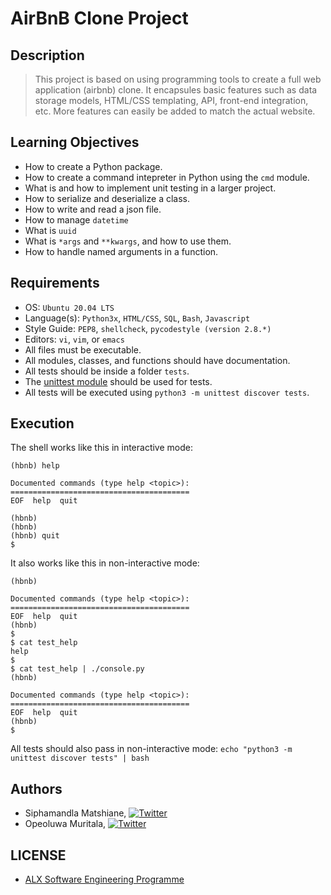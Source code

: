 # AirBnB Clone Project

## Description
> This project is based on using programming tools to create a full web application (airbnb) clone. It encapsules basic features such as data storage models, HTML/CSS templating, API, front-end integration, etc. More features can easily be added to match the actual website.

## Learning Objectives
- How to create a Python package.
- How to create a command intepreter in Python using the `cmd` module.
- What is and how to implement unit testing in a larger project.
- How to serialize and deserialize a class.
- How to write and read a json file.
- How to manage `datetime`
- What is `uuid`
- What is `*args` and `**kwargs`, and how to use them.
- How to handle named arguments in a function.

## Requirements
- OS: `Ubuntu 20.04 LTS`
- Language(s): `Python3x`, `HTML/CSS`, `SQL`, `Bash`, `Javascript`
- Style Guide: `PEP8`, `shellcheck`, `pycodestyle (version 2.8.*)`
- Editors: `vi`, `vim`, or `emacs`
- All files must be executable.
- All modules, classes, and functions should have documentation.
- All tests should be inside a folder `tests`.
- The [unittest module](https://intranet.alxswe.com/rltoken/op1-rQGlw0wwwqNBsn1yaw) should be used for tests.
- All tests will be executed using `python3 -m unittest discover tests`.

## Execution
The shell works like this in interactive mode:
```$ ./console.py
(hbnb) help

Documented commands (type help <topic>):
========================================
EOF  help  quit

(hbnb) 
(hbnb) 
(hbnb) quit
$
```

It also works like this in non-interactive mode:
```$ echo "help" | ./console.py
(hbnb)

Documented commands (type help <topic>):
========================================
EOF  help  quit
(hbnb) 
$
$ cat test_help
help
$
$ cat test_help | ./console.py
(hbnb)

Documented commands (type help <topic>):
========================================
EOF  help  quit
(hbnb) 
$
```

All tests should also pass in non-interactive mode: `echo "python3 -m unittest discover tests" | bash`
<br>

## Authors
- Siphamandla Matshiane, [![Twitter](http://i.imgur.com/wWzX9uB.png)](https://www.twitter.com/sbumatshiane916)
- Opeoluwa Muritala, [![Twitter](http://i.imgur.com/wWzX9uB.png)](https://www.twitter.com/)

## LICENSE
- [ALX Software Engineering Programme](https://www.alxafrica.com/software-engineering/)
